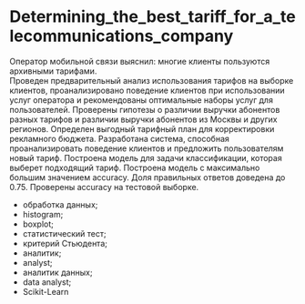 # Determining_the_best_tariff_for_a_telecommunications_company
Оператор мобильной связи выяснил: многие клиенты пользуются архивными тарифами.  
Проведен предварительный анализ использования тарифов на выборке клиентов, проанализировано поведение клиентов при использовании услуг оператора и рекомендованы оптимальные наборы услуг для пользователей.  Проверены гипотезы о различии выручки абонентов разных тарифов и различии выручки абонентов из Москвы и других регионов. Определен выгодный тарифный план для корректировки рекламного бюджета. Разработана система, способная проанализировать поведение клиентов и предложить пользователям новый тариф. Построена модель для задачи классификации, которая выберет подходящий тариф.  Построена модель с максимально большим значением accuracy.  Доля правильных ответов доведена до 0.75. Проверены accuracy на тестовой выборке.

- обработка данных;
- histogram;
- boxplot;
- статистический тест;
- критерий Стьюдента;
- аналитик;
- analyst;
- аналитик данных;
- data analyst;
- Scikit-Learn
